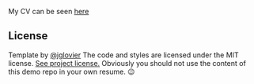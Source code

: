 My CV can be seen [here](https://netbender.github.io/cv/) 

## License

Template by [@jglovier](http://twitter.com/jglovier)
The code and styles are licensed under the MIT license. [See project license.](LICENSE) Obviously you should not use the content of this demo repo in your own resume. :wink: